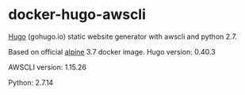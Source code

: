 # docker-hugo-awscli

[Hugo](https://github.com/gohugoio/hugo) (gohugo.io) static website generator with awscli and python 2.7.

Based on official [alpine](https://hub.docker.com/\_/alpine/) 3.7 docker image.
Hugo version: 0.40.3

AWSCLI version: 1.15.26

Python: 2.7.14
